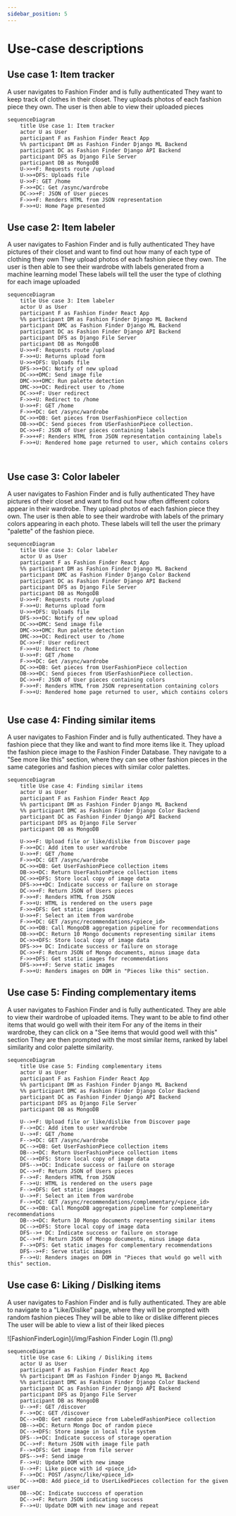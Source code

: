```yaml
---
sidebar_position: 5
---
```


# Use-case descriptions

## Use case 1: Item tracker  

A user navigates to Fashion Finder and is fully authenticated
They want to keep track of clothes in their closet.
They uploads photos of each fashion piece they own.
The user is then able to view their uploaded pieces
```mermaid
sequenceDiagram
    title Use case 1: Item tracker
    actor U as User
    participant F as Fashion Finder React App
    %% participant DM as Fashion Finder Django ML Backend
    participant DC as Fashion Finder Django API Backend
    participant DFS as Django File Server
    participant DB as MongoDB
    U->>+F: Requests route /upload
    U->>+DFS: Uploads file
    U->>F: GET /home
    F->>+DC: Get /async/wardrobe
    DC->>+F: JSON of User pieces
    F->>+F: Renders HTML from JSON representation 
    F->>+U: Home Page presented
```
## Use case 2: Item labeler

A user navigates to Fashion Finder and is fully authenticated
They have pictures of their closet and want to find out how many of each type of clothing they own
They upload photos of each fashion piece they own.
The user is then able to see their wardrobe with labels generated from a machine learning model
These labels will tell the user the type of clothing for each image uploaded 

```mermaid
sequenceDiagram
    title Use case 3: Item labeler
    actor U as User
    participant F as Fashion Finder React App
    %% participant DM as Fashion Finder Django ML Backend
    participant DMC as Fashion Finder Django ML Backend
    participant DC as Fashion Finder Django API Backend
    participant DFS as Django File Server
    participant DB as MongoDB
    U->>+F: Requests route /upload
    F->>+U: Returns upload form
    U->>+DFS: Uploads file
    DFS->>+DC: Notify of new upload
    DC->>+DMC: Send image file
    DMC->>+DMC: Run palette detection
    DMC->>+DC: Redirect user to /home
    DC->>+F: User redirect
    F->>+U: Redirect to /home
    U->>+F: GET /home
    F->>+DC: Get /async/wardrobe
    DC->>+DB: Get pieces from UserFashionPiece collection
    DB->>+DC: Send pieces from USerFashionPiece collection.
    DC->>+F: JSON of User pieces containing labels
    F->>++F: Renders HTML from JSON representation containing labels
    F->>+U: Rendered home page returned to user, which contains colors



```
## Use case 3: Color labeler

A user navigates to Fashion Finder and is fully authenticated
They have pictures of their closet and want to find out how often different colors appear in their wardrobe.
They upload photos of each fashion piece they own.
The user is then able to see their wardrobe with labels of the primary colors appearing in each photo.
These labels will tell the user the primary "palette" of the fashion piece.
```mermaid
sequenceDiagram
    title Use case 3: Color labeler
    actor U as User
    participant F as Fashion Finder React App
    %% participant DM as Fashion Finder Django ML Backend
    participant DMC as Fashion Finder Django Color Backend
    participant DC as Fashion Finder Django API Backend
    participant DFS as Django File Server
    participant DB as MongoDB
    U->>+F: Requests route /upload
    F->>+U: Returns upload form
    U->>+DFS: Uploads file
    DFS->>+DC: Notify of new upload
    DC->>+DMC: Send image file
    DMC->>+DMC: Run palette detection
    DMC->>+DC: Redirect user to /home
    DC->>+F: User redirect
    F->>+U: Redirect to /home
    U->>+F: GET /home
    F->>+DC: Get /async/wardrobe
    DC->>+DB: Get pieces from UserFashionPiece collection
    DB->>+DC: Send pieces from USerFashionPiece collection.
    DC->>+F: JSON of User pieces containing colors
    F->>+F: Renders HTML from JSON representation containing colors
    F->>+U: Rendered home page returned to user, which contains colors


```


## Use case 4: Finding similar items
A user navigates to Fashion Finder and is fully authenticated.
They have a fashion piece that they like and want to find more items like it.
They upload the fashion piece image to the Fashion Finder Database.
They navigate to a "See more like this" section, where they can see other fashion pieces in the same categories and fashion pieces with similar color palettes. 
```mermaid
sequenceDiagram
    title Use case 4: Finding similar items
    actor U as User
    participant F as Fashion Finder React App
    %% participant DM as Fashion Finder Django ML Backend
    %% participant DMC as Fashion Finder Django Color Backend
    participant DC as Fashion Finder Django API Backend
    participant DFS as Django File Server
    participant DB as MongoDB

    U->>+F: Upload file or like/dislike from Discover page
    F->>+DC: Add item to user wardrobe
    U->>+F: GET /home
    F->>+DC: GET /async/wardrobe
    DC->>+DB: Get UserFashionPiece collection items
    DB->>+DC: Return UserFashionPiece collection items
    DC->>+DFS: Store local copy of image data
    DFS->>++DC: Indicate success or failure on storage 
    DC->>+F: Return JSON of Users pieces
    F->>+F: Renders HTML from JSON
    F->>+U: HTML is rendered on the users page
    F->>+DFS: Get static images
    U->>+F: Select an item from wardrobe
    F->>+DC: GET /async/recommendations/<piece_id>
    DC->>+DB: Call MongoDB aggregation pipeline for recommendations
    DB->>+DC: Return 10 Mongo documents representing similar items
    DC->>+DFS: Store local copy of image data
    DFS->>+ DC: Indicate success or failure on storage
    DC->>+F: Return JSON of Mongo documents, minus image data
    F->>+DFS: Get static images for recommendations
    DFS->>++F: Serve static images
    F->>+U: Renders images on DOM in "Pieces like this" section.
```
## Use case 5: Finding complementary items
A user navigates to Fashion Finder and is fully authenticated.
They are able to view their wardrobe of uploaded items.
They want to be able to find other items that would go well with their item
For any of the items in their wardrobe, they can click on a "See items that would good well with this" section
They are then prompted with the most similar items, ranked by label similarity and color palette similarity. 
```mermaid
sequenceDiagram
    title Use case 5: Finding complementary items
    actor U as User
    participant F as Fashion Finder React App
    %% participant DM as Fashion Finder Django ML Backend
    %% participant DMC as Fashion Finder Django Color Backend
    participant DC as Fashion Finder Django API Backend
    participant DFS as Django File Server
    participant DB as MongoDB

    U-->+F: Upload file or like/dislike from Discover page
    F-->+DC: Add item to user wardrobe
    U-->+F: GET /home
    F-->+DC: GET /async/wardrobe
    DC-->+DB: Get UserFashionPiece collection items
    DB-->+DC: Return UserFashionPiece collection items
    DC-->+DFS: Store local copy of image data
    DFS-->+DC: Indicate success or failure on storage 
    DC-->+F: Return JSON of Users pieces
    F-->+F: Renders HTML from JSON
    F-->+U: HTML is rendered on the users page
    F-->+DFS: Get static images
    U-->+F: Select an item from wardrobe
    F-->+DC: GET /async/recommendations/complementary/<piece_id>
    DC-->+DB: Call MongoDB aggregation pipeline for complementary recommendations
    DB-->+DC: Return 10 Mongo documents representing similar items
    DC-->+DFS: Store local copy of image data
    DFS-->+ DC: Indicate success or failure on storage
    DC-->+F: Return JSON of Mongo documents, minus image data
    F-->+DFS: Get static images for complementary recommendations
    DFS-->+F: Serve static images
    F-->+U: Renders images on DOM in "Pieces that would go well with this" section.

```
## Use case 6: Liking / Dislking items  
A user navigates to Fashion Finder and is fully authenticated.
They are able to navigate to a "Like/Dislike" page, where they will be prompted with random fashion pieces
They will be able to like or dislike different pieces
The user will be able to view a list of their liked pieces

![FashionFinderLogin](/img/Fashion Finder Login (1).png)
```mermaid
sequenceDiagram
    title Use case 6: Liking / Disliking items
    actor U as User
    participant F as Fashion Finder React App
    %% participant DM as Fashion Finder Django ML Backend
    %% participant DMC as Fashion Finder Django Color Backend
    participant DC as Fashion Finder Django API Backend
    participant DFS as Django File Server
    participant DB as MongoDB
    U-->+F: GET /discover
    F-->+DC: GET /discover
    DC-->+DB: Get random piece from LabeledFashionPiece collection
    DB-->+DC: Return Mongo Doc of random piece
    DC-->+DFS: Store image in local file system
    DFS-->+DC: Indicate success of storage operation
    DC-->+F: Return JSON with image file path
    F-->+DFS: Get image from file server
    DFS-->+F: Send image
    F-->+U: Update DOM with new image
    U-->+F: Like piece with id <piece_id>
    F-->+DC: POST /async/like/<piece_id>
    DC-->+DB: Add piece_id to UserLikedPieces collection for the given user
    DB-->DC: Indicate succcess of operation 
    DC-->+F: Return JSON indicating success
    F-->+U: Update DOM with new image and repeat 
```

